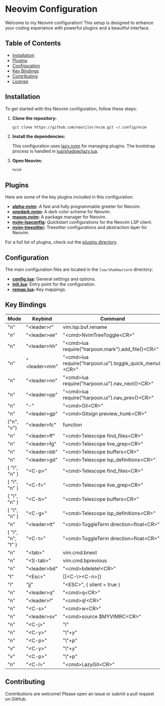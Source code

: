 # Neovim Configuration

Welcome to my Neovim configuration! This setup is designed to enhance your coding experience with powerful plugins and a beautiful interface.

## Table of Contents

- [Installation](#installation)
- [Plugins](#plugins)
- [Configuration](#configuration)
- [Key Bindings](#key-bindings)
- [Contributing](#contributing)
- [License](#license)

## Installation

To get started with this Neovim configuration, follow these steps:

1. **Clone the repository:**

   ```sh
   git clone https://github.com/nautilor/nvim.git ~/.config/nvim
   ```

2. **Install the dependencies:**

   This configuration uses [lazy.nvim](https://github.com/folke/lazy.nvim) for managing plugins. The bootstrap process is handled in [lua/shadow/lazy.lua](lua/shadow/lazy.lua).

3. **Open Neovim:**

   ```sh
   nvim
   ```

## Plugins

Here are some of the key plugins included in this configuration:

- **[alpha-nvim](https://github.com/goolord/alpha-nvim):** A fast and fully programmable greeter for Neovim.
- **[onedark.nvim](https://github.com/navarasu/onedark.nvim):** A dark color scheme for Neovim.
- **[mason.nvim](https://github.com/williamboman/mason.nvim):** A package manager for Neovim.
- **[nvim-lspconfig](https://github.com/neovim/nvim-lspconfig):** Quickstart configurations for the Neovim LSP client.
- **[nvim-treesitter](https://github.com/nvim-treesitter/nvim-treesitter):** Treesitter configurations and abstraction layer for Neovim.

For a full list of plugins, check out the [plugins directory](lua/shadow/plugins).

## Configuration

The main configuration files are located in the `lua/shadow/core` directory:

- **[config.lua](lua/shadow/core/config.lua):** General settings and options.
- **[init.lua](lua/shadow/core/init.lua):** Entry point for the configuration.
- **[remap.lua](lua/shadow/core/remap.lua):** Key mappings.

## Key Bindings

| Mode              | Keybind       | Command                                                    |
| ----------------- | ------------- | ---------------------------------------------------------- |
| "n"               | "\<leader>r"  | vim.lsp.buf.rename                                         |
| "n"               | "\<leader>ee" | "\<cmd>NvimTreeToggle\<CR>"                                |
| "n"               | "\<leader>hh" | "\<cmd>lua require("harpoon.mark").add_file()\<CR>"        |
| "n"               | "\<leader>mm" | "\<cmd>lua require("harpoon.ui").toggle_quick_menu()\<CR>" |
| "n"               | "\<leader>nn" | "\<cmd>lua require("harpoon.ui").nav_next()\<CR>"          |
| "n"               | "\<leader>pp" | "\<cmd>lua require("harpoon.ui").nav_prev()\<CR>"          |
| "n"               | "-"           | "\<cmd>Oil\<CR>"                                           |
| "n"               | "\<leader>gp" | "\<cmd>Gitsign preview_hunk\<CR>"                          |
| {"n", "v"}        | "\<leader>fc" | function                                                   |
| "n"               | "\<leader>ff" | "\<cmd>Telescope find_files\<CR>"                          |
| "n"               | "\<leader>fg" | "\<cmd>Telescope live_grep\<CR>"                           |
| "n"               | "\<leader>bb" | "\<cmd>Telescope buffers\<CR>"                             |
| "n"               | "\<leader>gd" | "\<cmd>Telescope lsp_definitions\<CR>"                     |
| { "i", "n" }      | "\<C-p>"      | "\<cmd>Telescope find_files\<CR>"                          |
| { "i", "n" }      | "\<C-f>"      | "\<cmd>Telescope live_grep\<CR>"                           |
| { "i", "n" }      | "\<C-b>"      | "\<cmd>Telescope buffers\<CR>"                             |
| { "i", "n" }      | "\<C-g>"      | "\<cmd>Telescope lsp_definitions\<CR>"                     |
| "n"               | "\<leader>tt" | "\<cmd>ToggleTerm direction=float\<CR>"                    |
| { "i", "n", "t" } | "\<C-t>"      | "\<cmd>ToggleTerm direction=float\<CR>"                    |
| "n"               | "\<tab>"      | vim.cmd.bnext                                              |
| "n"               | "\<S-tab>"    | vim.cmd.bprevious                                          |
| "n"               | "\<leader>bd" | "\<cmd>bdelete!\<CR>"                                      |
| "t"               | "\<Esc>"      | [[<C-\\>\<C-n>]]                                           |
| "i"               | "jj"          | "\<ESC>", { silent = true }                                |
| "n"               | "\<leader>q"  | "\<cmd>q\<CR>"                                             |
| "n"               | "\<leader>!"  | "\<cmd>q!\<CR>"                                            |
| "n"               | "\<C-s>"      | "\<cmd>w\<CR>"                                             |
| "n"               | "\<leader>sv" | "\<cmd>source $MYVIMRC\<CR>"                               |
| "n"               | "\<C-j>"      | "i"                                                        |
| "n"               | "\<C-y>"      | "\\"+y"                                                    |
| "n"               | "\<C-p>"      | "\\"+p"                                                    |
| "v"               | "\<C-y>"      | "\\"+y"                                                    |
| "v"               | "\<C-p>"      | "\\"+p"                                                    |
| "n"               | "\<C-l>"      | "\<cmd>LazyGit\<CR>"                                       |

## Contributing

Contributions are welcome! Please open an issue or submit a pull request on GitHub.
